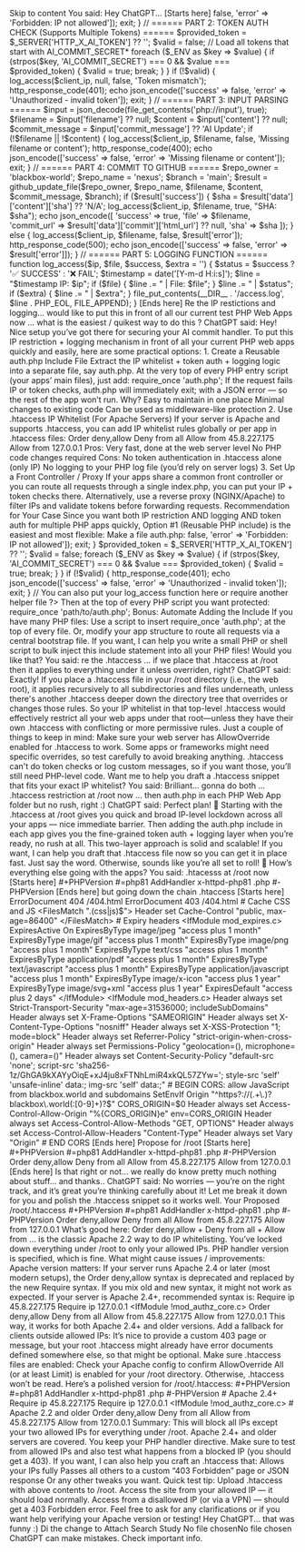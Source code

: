 Skip to content You said: Hey ChatGPT... [Starts here] <?php // ai-commit-handler.php require_once 'config.php'; require_once 'github-helper.php'; error_reporting(E_ALL); ini_set('display_errors', 1); header('Content-Type: application/json'); // ====== PART 1: IP WHITELIST PROTECTION ====== $allowed_ips = ['45.8.227.175', '127.0.0.1']; $client_ip = $_SERVER['REMOTE_ADDR'] ?? 'UNKNOWN'; if (!in_array($client_ip, $allowed_ips)) { log_access($client_ip, null, false, 'IP not allowed'); http_response_code(403); echo json_encode(['success' => false, 'error' => 'Forbidden: IP not allowed']); exit; } // ====== PART 2: TOKEN AUTH CHECK (Supports Multiple Tokens) ====== $provided_token = $_SERVER['HTTP_X_AI_TOKEN'] ?? ''; $valid = false; // Load all tokens that start with AI_COMMIT_SECRET* foreach ($_ENV as $key => $value) { if (strpos($key, 'AI_COMMIT_SECRET') === 0 && $value === $provided_token) { $valid = true; break; } } if (!$valid) { log_access($client_ip, null, false, 'Token mismatch'); http_response_code(401); echo json_encode(['success' => false, 'error' => 'Unauthorized - invalid token']); exit; } // ====== PART 3: INPUT PARSING ====== $input = json_decode(file_get_contents('php://input'), true); $filename = $input['filename'] ?? null; $content = $input['content'] ?? null; $commit_message = $input['commit_message'] ?? 'AI Update'; if (!$filename || !$content) { log_access($client_ip, $filename, false, 'Missing filename or content'); http_response_code(400); echo json_encode(['success' => false, 'error' => 'Missing filename or content']); exit; } // ====== PART 4: COMMIT TO GITHUB ====== $repo_owner = 'blackbox-world'; $repo_name = 'nexus'; $branch = 'main'; $result = github_update_file($repo_owner, $repo_name, $filename, $content, $commit_message, $branch); if ($result['success']) { $sha = $result['data']['content']['sha'] ?? 'N/A'; log_access($client_ip, $filename, true, "SHA: $sha"); echo json_encode([ 'success' => true, 'file' => $filename, 'commit_url' => $result['data']['commit']['html_url'] ?? null, 'sha' => $sha ]); } else { log_access($client_ip, $filename, false, $result['error']); http_response_code(500); echo json_encode(['success' => false, 'error' => $result['error']]); } // ====== PART 5: LOGGING FUNCTION ====== function log_access($ip, $file, $success, $extra = '') { $status = $success ? '✅ SUCCESS' : '❌ FAIL'; $timestamp = date('[Y-m-d H:i:s]'); $line = "$timestamp IP: $ip"; if ($file) { $line .= " | File: $file"; } $line .= " | $status"; if ($extra) { $line .= " | $extra"; } file_put_contents(__DIR__ . '/access.log', $line . PHP_EOL, FILE_APPEND); } [Ends here] Re the IP restictions and logging... would like to put this in front of all our current test PHP Web Apps now ... what is the easiest / quikest way to do this ? ChatGPT said: Hey! Nice setup you’ve got there for securing your AI commit handler. To put this IP restriction + logging mechanism in front of all your current PHP web apps quickly and easily, here are some practical options: 1. Create a Reusable auth.php Include File Extract the IP whitelist + token auth + logging logic into a separate file, say auth.php. At the very top of every PHP entry script (your apps’ main files), just add: require_once 'auth.php'; If the request fails IP or token checks, auth.php will immediately exit; with a JSON error — so the rest of the app won’t run. Why? Easy to maintain in one place Minimal changes to existing code Can be used as middleware-like protection 2. Use .htaccess IP Whitelist (For Apache Servers) If your server is Apache and supports .htaccess, you can add IP whitelist rules globally or per app in .htaccess files: Order deny,allow Deny from all Allow from 45.8.227.175 Allow from 127.0.0.1 Pros: Very fast, done at the web server level No PHP code changes required Cons: No token authentication in .htaccess alone (only IP) No logging to your PHP log file (you’d rely on server logs) 3. Set Up a Front Controller / Proxy If your apps share a common front controller or you can route all requests through a single index.php, you can put your IP + token checks there. Alternatively, use a reverse proxy (NGINX/Apache) to filter IPs and validate tokens before forwarding requests. Recommendation for Your Case Since you want both IP restriction AND logging AND token auth for multiple PHP apps quickly, Option #1 (Reusable PHP include) is the easiest and most flexible: Make a file auth.php: <?php // auth.php $allowed_ips = ['45.8.227.175', '127.0.0.1']; $client_ip = $_SERVER['REMOTE_ADDR'] ?? 'UNKNOWN'; if (!in_array($client_ip, $allowed_ips)) { http_response_code(403); echo json_encode(['success' => false, 'error' => 'Forbidden: IP not allowed']); exit; } $provided_token = $_SERVER['HTTP_X_AI_TOKEN'] ?? ''; $valid = false; foreach ($_ENV as $key => $value) { if (strpos($key, 'AI_COMMIT_SECRET') === 0 && $value === $provided_token) { $valid = true; break; } } if (!$valid) { http_response_code(401); echo json_encode(['success' => false, 'error' => 'Unauthorized - invalid token']); exit; } // You can also put your log_access function here or require another helper file ?> Then at the top of every PHP script you want protected: require_once 'path/to/auth.php'; Bonus: Automate Adding the Include If you have many PHP files: Use a script to insert require_once 'auth.php'; at the top of every file. Or, modify your app structure to route all requests via a central bootstrap file. If you want, I can help you write a small PHP or shell script to bulk inject this include statement into all your PHP files! Would you like that? You said: re the .htaccess ... if we place that .htaccess at /root then it applies to everything under it unless overriden, right? ChatGPT said: Exactly! If you place a .htaccess file in your /root directory (i.e., the web root), it applies recursively to all subdirectories and files underneath, unless there's another .htaccess deeper down the directory tree that overrides or changes those rules. So your IP whitelist in that top-level .htaccess would effectively restrict all your web apps under that root—unless they have their own .htaccess with conflicting or more permissive rules. Just a couple of things to keep in mind: Make sure your web server has AllowOverride enabled for .htaccess to work. Some apps or frameworks might need specific overrides, so test carefully to avoid breaking anything. .htaccess can't do token checks or log custom messages, so if you want those, you’ll still need PHP-level code. Want me to help you draft a .htaccess snippet that fits your exact IP whitelist? You said: Brilliant... gonna do both ... .htaccess restriction at /root now ... then auth.php in each PHP Web App folder but no rush, right :) ChatGPT said: Perfect plan! 🚀 Starting with the .htaccess at /root gives you quick and broad IP-level lockdown across all your apps — nice immediate barrier. Then adding the auth.php include in each app gives you the fine-grained token auth + logging layer when you’re ready, no rush at all. This two-layer approach is solid and scalable! If you want, I can help you draft that .htaccess file now so you can get it in place fast. Just say the word. Otherwise, sounds like you’re all set to roll! 🙌 How’s everything else going with the apps? You said: .htacesss at /root now [Starts here] #+PHPVersion #=php81 AddHandler x-httpd-php81 .php #-PHPVersion [Ends here] but going down the chain .htaccess [Starts here] ErrorDocument 404 /404.html ErrorDocument 403 /404.html # Cache CSS and JS <FilesMatch "\.(css|js)$"> Header set Cache-Control "public, max-age=86400" </FilesMatch> # Expiry headers <IfModule mod_expires.c> ExpiresActive On ExpiresByType image/jpeg "access plus 1 month" ExpiresByType image/gif "access plus 1 month" ExpiresByType image/png "access plus 1 month" ExpiresByType text/css "access plus 1 month" ExpiresByType application/pdf "access plus 1 month" ExpiresByType text/javascript "access plus 1 month" ExpiresByType application/javascript "access plus 1 month" ExpiresByType image/x-icon "access plus 1 year" ExpiresByType image/svg+xml "access plus 1 year" ExpiresDefault "access plus 2 days" </IfModule> <IfModule mod_headers.c> Header always set Strict-Transport-Security "max-age=31536000; includeSubDomains" Header always set X-Frame-Options "SAMEORIGIN" Header always set X-Content-Type-Options "nosniff" Header always set X-XSS-Protection "1; mode=block" Header always set Referrer-Policy "strict-origin-when-cross-origin" Header always set Permissions-Policy "geolocation=(), microphone=(), camera=()" Header always set Content-Security-Policy "default-src 'none'; script-src 'sha256-1z/GhGA9kXAYyOiqE+xJ4ju8xFTNhLmiR4xkQL57ZYw='; style-src 'self' 'unsafe-inline' data:; img-src 'self' data:;" # BEGIN CORS: allow JavaScript from blackbox.world and subdomains SetEnvIf Origin "^https?://(.+\.)?blackbox\.world(:[0-9]+)?$" CORS_ORIGIN=$0 Header always set Access-Control-Allow-Origin "%{CORS_ORIGIN}e" env=CORS_ORIGIN Header always set Access-Control-Allow-Methods "GET, OPTIONS" Header always set Access-Control-Allow-Headers "Content-Type" Header always set Vary "Origin" # END CORS </IfModule> [Ends here] Propose for /root [Starts here] #+PHPVersion #=php81 AddHandler x-httpd-php81 .php #-PHPVersion Order deny,allow Deny from all Allow from 45.8.227.175 Allow from 127.0.0.1 [Ends here] Is that right or not... we really do know pretty much nothing about stuff... and thanks.. ChatGPT said: No worries — you’re on the right track, and it’s great you’re thinking carefully about it! Let me break it down for you and polish the .htaccess snippet so it works well. Your Proposed /root/.htaccess #+PHPVersion #=php81 AddHandler x-httpd-php81 .php #-PHPVersion Order deny,allow Deny from all Allow from 45.8.227.175 Allow from 127.0.0.1 What’s good here: Order deny,allow + Deny from all + Allow from ... is the classic Apache 2.2 way to do IP whitelisting. You’ve locked down everything under /root to only your allowed IPs. PHP handler version is specified, which is fine. What might cause issues / improvements: Apache version matters: If your server runs Apache 2.4 or later (most modern setups), the Order deny,allow syntax is deprecated and replaced by the new Require syntax. If you mix old and new syntax, it might not work as expected. If your server is Apache 2.4+, recommended syntax is: <IfModule mod_authz_core.c> Require ip 45.8.227.175 Require ip 127.0.0.1 </IfModule> <IfModule !mod_authz_core.c> Order deny,allow Deny from all Allow from 45.8.227.175 Allow from 127.0.0.1 </IfModule> This way, it works for both Apache 2.4+ and older versions. Add a fallback for clients outside allowed IPs: It’s nice to provide a custom 403 page or message, but your root .htaccess might already have error documents defined somewhere else, so that might be optional. Make sure .htaccess files are enabled: Check your Apache config to confirm AllowOverride All (or at least Limit) is enabled for your /root directory. Otherwise, .htaccess won’t be read. Here’s a polished version for /root/.htaccess: #+PHPVersion #=php81 AddHandler x-httpd-php81 .php #-PHPVersion <IfModule mod_authz_core.c> # Apache 2.4+ Require ip 45.8.227.175 Require ip 127.0.0.1 </IfModule> <IfModule !mod_authz_core.c> # Apache 2.2 and older Order deny,allow Deny from all Allow from 45.8.227.175 Allow from 127.0.0.1 </IfModule> Summary: This will block all IPs except your two allowed IPs for everything under /root. Apache 2.4+ and older servers are covered. You keep your PHP handler directive. Make sure to test from allowed IPs and also test what happens from a blocked IP (you should get a 403). If you want, I can also help you craft an .htaccess that: Allows your IPs fully Passes all others to a custom “403 Forbidden” page or JSON response Or any other tweaks you want. Quick test tip: Upload .htaccess with above contents to /root. Access the site from your allowed IP — it should load normally. Access from a disallowed IP (or via a VPN) — should get a 403 Forbidden error. Feel free to ask for any clarifications or if you want help verifying your Apache version or testing! Hey ChatGPT... that was funny :) Di the change to Attach Search Study No file chosenNo file chosen ChatGPT can make mistakes. Check important info. 